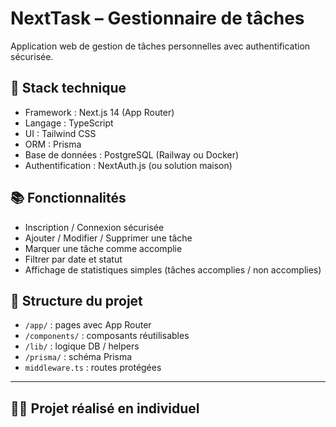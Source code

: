 # NextTask – Gestionnaire de tâches

Application web de gestion de tâches personnelles avec authentification sécurisée.

## 🔧 Stack technique

- Framework : Next.js 14 (App Router)
- Langage : TypeScript
- UI : Tailwind CSS
- ORM : Prisma
- Base de données : PostgreSQL (Railway ou Docker)
- Authentification : NextAuth.js (ou solution maison)

## 📚 Fonctionnalités

- Inscription / Connexion sécurisée
- Ajouter / Modifier / Supprimer une tâche
- Marquer une tâche comme accomplie
- Filtrer par date et statut
- Affichage de statistiques simples (tâches accomplies / non accomplies)

## 📁 Structure du projet

- `/app/` : pages avec App Router
- `/components/` : composants réutilisables
- `/lib/` : logique DB / helpers
- `/prisma/` : schéma Prisma
- `middleware.ts` : routes protégées

---

## 🧑‍💻 Projet réalisé en individuel
